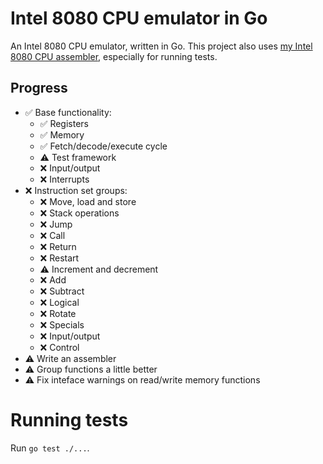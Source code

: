 # Intel 8080 CPU emulator in Go

An Intel 8080 CPU emulator, written in Go.  This project also uses [my Intel 8080 CPU assembler](https://github.com/lukepeterson/go8080assembler), especially for running tests.

## Progress

- :white_check_mark: Base functionality: 
  - :white_check_mark: Registers
  - :white_check_mark: Memory
  - :white_check_mark: Fetch/decode/execute cycle
  - :warning: Test framework
  - :x: Input/output
  - :x: Interrupts
- :x: Instruction set groups:
  - :x: Move, load and store
  - :x: Stack operations
  - :x: Jump
  - :x: Call
  - :x: Return
  - :x: Restart
  - :warning: Increment and decrement
  - :x: Add
  - :x: Subtract
  - :x: Logical
  - :x: Rotate
  - :x: Specials
  - :x: Input/output
  - :x: Control
- :warning: Write an assembler
- :warning: Group functions a little better
- :warning: Fix inteface warnings on read/write memory functions

# Running tests

Run `go test ./...`.